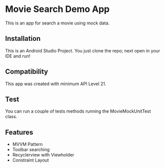 # Movie Search Demo App
This is an app for search a movie using mock data.

## Installation
 This is an Android Studio Project. You just clone the repo; next open in your IDE and run!

## Compatibility
This app was created with minimum API Level 21.

## Test
You can run a couple of tests methods running the MovieMockUnitTest class.

## Features
- MVVM Pattern
- Toolbar searching
- Recyclerview with Viewholder
- Constraint Layout